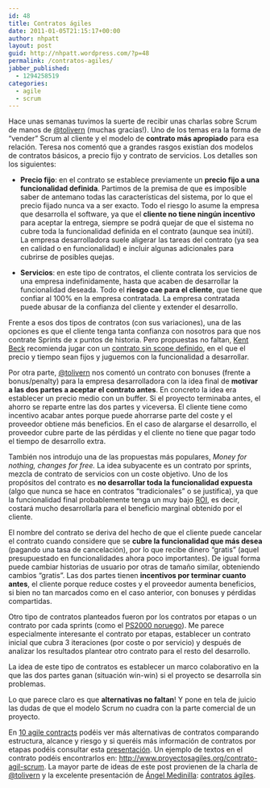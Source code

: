 ```yaml
---
id: 48
title: Contratos ágiles
date: 2011-01-05T21:15:17+00:00
author: nhpatt
layout: post
guid: http://nhpatt.wordpress.com/?p=48
permalink: /contratos-agiles/
jabber_published:
  - 1294258519
categories:
  - agile
  - scrum
---
```

Hace unas semanas tuvimos la suerte de recibir unas charlas sobre Scrum de manos de [@tolivern](https://twitter.com/tolivern) (muchas gracias!). Uno de los temas era la forma de &#8220;vender&#8221; Scrum al cliente y el modelo de **contrato más apropiado** para esa relación. Teresa nos comentó que a grandes rasgos existían dos modelos de contratos básicos, a precio fijo y contrato de servicios. Los detalles son los siguientes:

  * **Precio fijo**: en el contrato se establece previamente un **precio fijo a una funcionalidad definida**. Partimos de la premisa de que es imposible saber de antemano todas las características del sistema, por lo que el precio fijado nunca va a ser exacto. Todo el riesgo lo asume la empresa que desarrolla el software, ya que el **cliente no tiene ningún incentivo** para aceptar la entrega, siempre se podrá quejar de que el sistema no cubre toda la funcionalidad definida en el contrato (aunque sea inútil). La empresa desarrolladora suele aligerar las tareas del contrato (ya sea en calidad o en funcionalidad) e incluir algunas adicionales para cubrirse de posibles quejas.

  * **Servicios**: en este tipo de contratos, el cliente contrata los servicios de una empresa indefinidamente, hasta que acaben de desarrollar la funcionalidad deseada. Todo el **riesgo cae para el cliente**, que tiene que confiar al 100% en la empresa contratada. La empresa contratada puede abusar de la confianza del cliente y extender el desarrollo.

Frente a esos dos tipos de contratos (con sus variaciones), una de las opciones es que el cliente tenga tanta confianza con nosotros para que nos contrate Sprints de x puntos de historia. Pero propuestas no faltan, [Kent Beck](http://en.wikipedia.org/wiki/Kent_Beck) recomienda jugar con un [contrato sin scope definido](http://www.syntropy.co.uk/papers/optionalscope.pdf), en el que el precio y tiempo sean fijos y juguemos con la funcionalidad a desarrollar.

Por otra parte, [@tolivern](https://twitter.com/tolivern) nos comentó un contrato con bonuses (frente a bonus/penalty) para la empresa desarrolladora con la idea final de **motivar a las dos partes a aceptar el contrato antes**. En concreto la idea era establecer un precio medio con un buffer. Si el proyecto terminaba antes, el ahorro se reparte entre las dos partes y viceversa. El cliente tiene como incentivo acabar antes porque puede ahorrarse parte del coste y el proveedor obtiene más beneficios. En el caso de alargarse el desarrollo, el proveedor cubre parte de las pérdidas y el cliente no tiene que pagar todo el tiempo de desarrollo extra.

También nos introdujo una de las propuestas más populares, _Money for nothing, changes for free._ La idea subyacente es un contrato por sprints, mezcla de contrato de servicios con un coste objetivo. Uno de los propósitos del contrato es **no desarrollar toda la funcionalidad expuesta** (algo que nunca se hace en contratos &#8220;tradicionales&#8221; o se justifica), ya que la funcionalidad final probablemente tenga un muy bajo [ROI](http://es.wikipedia.org/wiki/Retorno_de_la_inversi%C3%B3n), es decir, costará mucho desarrollarla para el beneficio marginal obtenido por el cliente.

El nombre del contrato se deriva del hecho de que el cliente puede cancelar el contrato cuando considere que se **cubre la funcionalidad que más desea** (pagando una tasa de cancelación), por lo que recibe dinero &#8220;gratis&#8221; (aquel presupuestado en funcionalidades ahora poco importantes). De igual forma puede cambiar historias de usuario por otras de tamaño similar, obteniendo cambios &#8220;gratis&#8221;. Las dos partes tienen **incentivos por terminar cuanto antes**, el cliente porque reduce costes y el proveedor aumenta beneficios, si bien no tan marcados como en el caso anterior, con bonuses y pérdidas compartidas.

Otro tipo de contratos planteados fueron por los contratos por etapas o un contrato por cada sprints (como el [PS2000 noruego](http://www.dataforeningen.no/it-contract-standards.146223.no.html)). Me parece especialmente interesante el contrato por etapas, establecer un contrato inicial que cubra 3 iteraciones (por coste o por servicio) y después de analizar los resultados plantear otro contrato para el resto del desarrollo.

La idea de este tipo de contratos es establecer un marco colaborativo en la que las dos partes ganan (situación win-win) si el proyecto se desarrolla sin problemas.

Lo que parece claro es que **alternativas no faltan**! Y pone en tela de juicio las dudas de que el modelo Scrum no cuadra con la parte comercial de un proyecto.

En [10 agile contracts](https://www.scrumalliance.org/resource_download/1119) podéis ver más alternativas de contratos comparando estructura, alcance y riesgo y si queréis más información de contratos por etapas podéis consultar esta [presentación](http://coactivate.org/projects/agile-contracts/presentations/Agile-Contracts-at-Scrum-Gathering.pdf). Un ejemplo de textos en el contrato podéis encontrarlos en: <http://www.proyectosagiles.org/contrato-agil-scrum>. La mayor parte de ideas de este post provienen de la charla de [@tolivern](https://twitter.com/tolivern) y la excelente presentación de [Ángel Medinilla](http://www.presionblogosferica.com/): [contratos ágiles](http://www.slideshare.net/proyectalis/090603-contratos-giles).

